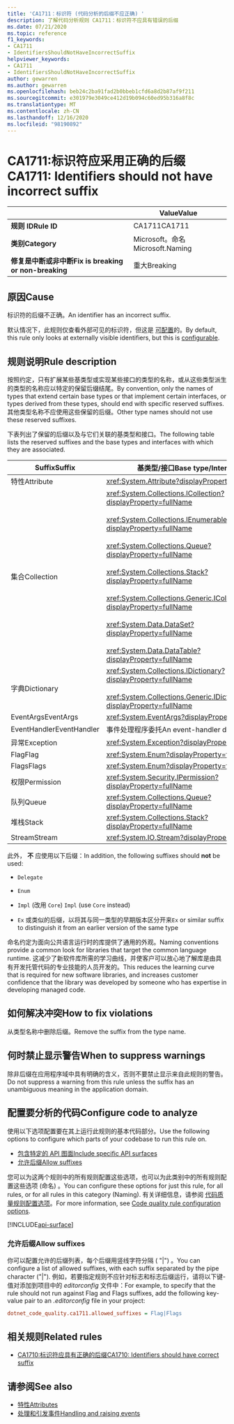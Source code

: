 ```yaml
---
title: 'CA1711：标识符 (代码分析的后缀不应正确) '
description: 了解代码分析规则 CA1711：标识符不应具有错误的后缀
ms.date: 07/21/2020
ms.topic: reference
f1_keywords:
- CA1711
- IdentifiersShouldNotHaveIncorrectSuffix
helpviewer_keywords:
- CA1711
- IdentifiersShouldNotHaveIncorrectSuffix
author: gewarren
ms.author: gewarren
ms.openlocfilehash: beb24c2ba91fad2b0bbeb1cfd6a8d2b87af9f211
ms.sourcegitcommit: e301979e3049ce412d19b094c60ed95b316a8f8c
ms.translationtype: MT
ms.contentlocale: zh-CN
ms.lasthandoff: 12/16/2020
ms.locfileid: "98190892"
---
```

# <a name="ca1711-identifiers-should-not-have-incorrect-suffix"></a><span data-ttu-id="6aaac-103">CA1711:标识符应采用正确的后缀</span><span class="sxs-lookup"><span data-stu-id="6aaac-103">CA1711: Identifiers should not have incorrect suffix</span></span>

| | <span data-ttu-id="6aaac-104">Value</span><span class="sxs-lookup"><span data-stu-id="6aaac-104">Value</span></span> |
|-|-|
| <span data-ttu-id="6aaac-105">**规则 ID**</span><span class="sxs-lookup"><span data-stu-id="6aaac-105">**Rule ID**</span></span> |<span data-ttu-id="6aaac-106">CA1711</span><span class="sxs-lookup"><span data-stu-id="6aaac-106">CA1711</span></span>|
| <span data-ttu-id="6aaac-107">**类别**</span><span class="sxs-lookup"><span data-stu-id="6aaac-107">**Category**</span></span> |<span data-ttu-id="6aaac-108">Microsoft。命名</span><span class="sxs-lookup"><span data-stu-id="6aaac-108">Microsoft.Naming</span></span>|
| <span data-ttu-id="6aaac-109">**修复是中断或非中断**</span><span class="sxs-lookup"><span data-stu-id="6aaac-109">**Fix is breaking or non-breaking**</span></span> |<span data-ttu-id="6aaac-110">重大</span><span class="sxs-lookup"><span data-stu-id="6aaac-110">Breaking</span></span>|

## <a name="cause"></a><span data-ttu-id="6aaac-111">原因</span><span class="sxs-lookup"><span data-stu-id="6aaac-111">Cause</span></span>

<span data-ttu-id="6aaac-112">标识符的后缀不正确。</span><span class="sxs-lookup"><span data-stu-id="6aaac-112">An identifier has an incorrect suffix.</span></span>

<span data-ttu-id="6aaac-113">默认情况下，此规则仅查看外部可见的标识符，但这是 [可配置](#configure-code-to-analyze)的。</span><span class="sxs-lookup"><span data-stu-id="6aaac-113">By default, this rule only looks at externally visible identifiers, but this is [configurable](#configure-code-to-analyze).</span></span>

## <a name="rule-description"></a><span data-ttu-id="6aaac-114">规则说明</span><span class="sxs-lookup"><span data-stu-id="6aaac-114">Rule description</span></span>

<span data-ttu-id="6aaac-115">按照约定，只有扩展某些基类型或实现某些接口的类型的名称，或从这些类型派生的类型的名称应以特定的保留后缀结尾。</span><span class="sxs-lookup"><span data-stu-id="6aaac-115">By convention, only the names of types that extend certain base types or that implement certain interfaces, or types derived from these types, should end with specific reserved suffixes.</span></span> <span data-ttu-id="6aaac-116">其他类型名称不应使用这些保留的后缀。</span><span class="sxs-lookup"><span data-stu-id="6aaac-116">Other type names should not use these reserved suffixes.</span></span>

<span data-ttu-id="6aaac-117">下表列出了保留的后缀以及与它们关联的基类型和接口。</span><span class="sxs-lookup"><span data-stu-id="6aaac-117">The following table lists the reserved suffixes and the base types and interfaces with which they are associated.</span></span>

|<span data-ttu-id="6aaac-118">Suffix</span><span class="sxs-lookup"><span data-stu-id="6aaac-118">Suffix</span></span>|<span data-ttu-id="6aaac-119">基类型/接口</span><span class="sxs-lookup"><span data-stu-id="6aaac-119">Base type/Interface</span></span>|
|------------|--------------------------|
|<span data-ttu-id="6aaac-120">特性</span><span class="sxs-lookup"><span data-stu-id="6aaac-120">Attribute</span></span>|<xref:System.Attribute?displayProperty=fullName>|
|<span data-ttu-id="6aaac-121">集合</span><span class="sxs-lookup"><span data-stu-id="6aaac-121">Collection</span></span>|<xref:System.Collections.ICollection?displayProperty=fullName><br/><br/><xref:System.Collections.IEnumerable?displayProperty=fullName><br/><br/><xref:System.Collections.Queue?displayProperty=fullName><br/><br/><xref:System.Collections.Stack?displayProperty=fullName><br/><br/><xref:System.Collections.Generic.ICollection%601?displayProperty=fullName><br/><br/><xref:System.Data.DataSet?displayProperty=fullName><br/><br/><xref:System.Data.DataTable?displayProperty=fullName>|
|<span data-ttu-id="6aaac-122">字典</span><span class="sxs-lookup"><span data-stu-id="6aaac-122">Dictionary</span></span>|<xref:System.Collections.IDictionary?displayProperty=fullName><br/><br/><xref:System.Collections.Generic.IDictionary%602?displayProperty=fullName>|
|<span data-ttu-id="6aaac-123">EventArgs</span><span class="sxs-lookup"><span data-stu-id="6aaac-123">EventArgs</span></span>|<xref:System.EventArgs?displayProperty=fullName>|
|<span data-ttu-id="6aaac-124">EventHandler</span><span class="sxs-lookup"><span data-stu-id="6aaac-124">EventHandler</span></span>|<span data-ttu-id="6aaac-125">事件处理程序委托</span><span class="sxs-lookup"><span data-stu-id="6aaac-125">An event-handler delegate</span></span>|
|<span data-ttu-id="6aaac-126">异常</span><span class="sxs-lookup"><span data-stu-id="6aaac-126">Exception</span></span>|<xref:System.Exception?displayProperty=fullName>|
|<span data-ttu-id="6aaac-127">Flag</span><span class="sxs-lookup"><span data-stu-id="6aaac-127">Flag</span></span>|<xref:System.Enum?displayProperty=fullName>|
|<span data-ttu-id="6aaac-128">Flags</span><span class="sxs-lookup"><span data-stu-id="6aaac-128">Flags</span></span>|<xref:System.Enum?displayProperty=fullName>|
|<span data-ttu-id="6aaac-129">权限</span><span class="sxs-lookup"><span data-stu-id="6aaac-129">Permission</span></span>|<xref:System.Security.IPermission?displayProperty=fullName>|
|<span data-ttu-id="6aaac-130">队列</span><span class="sxs-lookup"><span data-stu-id="6aaac-130">Queue</span></span>|<xref:System.Collections.Queue?displayProperty=fullName>|
|<span data-ttu-id="6aaac-131">堆栈</span><span class="sxs-lookup"><span data-stu-id="6aaac-131">Stack</span></span>|<xref:System.Collections.Stack?displayProperty=fullName>|
|<span data-ttu-id="6aaac-132">Stream</span><span class="sxs-lookup"><span data-stu-id="6aaac-132">Stream</span></span>|<xref:System.IO.Stream?displayProperty=fullName>|

<span data-ttu-id="6aaac-133">此外， **不** 应使用以下后缀：</span><span class="sxs-lookup"><span data-stu-id="6aaac-133">In addition, the following suffixes should **not** be used:</span></span>

- `Delegate`

- `Enum`

- <span data-ttu-id="6aaac-134">`Impl` (改用 `Core`) </span><span class="sxs-lookup"><span data-stu-id="6aaac-134">`Impl` (use `Core` instead)</span></span>

- <span data-ttu-id="6aaac-135">`Ex` 或类似的后缀，以将其与同一类型的早期版本区分开来</span><span class="sxs-lookup"><span data-stu-id="6aaac-135">`Ex` or similar suffix to distinguish it from an earlier version of the same type</span></span>

<span data-ttu-id="6aaac-136">命名约定为面向公共语言运行时的库提供了通用的外观。</span><span class="sxs-lookup"><span data-stu-id="6aaac-136">Naming conventions provide a common look for libraries that target the common language runtime.</span></span> <span data-ttu-id="6aaac-137">这减少了新软件库所需的学习曲线，并使客户可以放心地了解库是由具有开发托管代码的专业技能的人员开发的。</span><span class="sxs-lookup"><span data-stu-id="6aaac-137">This reduces the learning curve that is required for new software libraries, and increases customer confidence that the library was developed by someone who has expertise in developing managed code.</span></span>

## <a name="how-to-fix-violations"></a><span data-ttu-id="6aaac-138">如何解决冲突</span><span class="sxs-lookup"><span data-stu-id="6aaac-138">How to fix violations</span></span>

<span data-ttu-id="6aaac-139">从类型名称中删除后缀。</span><span class="sxs-lookup"><span data-stu-id="6aaac-139">Remove the suffix from the type name.</span></span>

## <a name="when-to-suppress-warnings"></a><span data-ttu-id="6aaac-140">何时禁止显示警告</span><span class="sxs-lookup"><span data-stu-id="6aaac-140">When to suppress warnings</span></span>

<span data-ttu-id="6aaac-141">除非后缀在应用程序域中具有明确的含义，否则不要禁止显示来自此规则的警告。</span><span class="sxs-lookup"><span data-stu-id="6aaac-141">Do not suppress a warning from this rule unless the suffix has an unambiguous meaning in the application domain.</span></span>

## <a name="configure-code-to-analyze"></a><span data-ttu-id="6aaac-142">配置要分析的代码</span><span class="sxs-lookup"><span data-stu-id="6aaac-142">Configure code to analyze</span></span>

<span data-ttu-id="6aaac-143">使用以下选项配置要在其上运行此规则的基本代码部分。</span><span class="sxs-lookup"><span data-stu-id="6aaac-143">Use the following options to configure which parts of your codebase to run this rule on.</span></span>

- [<span data-ttu-id="6aaac-144">包含特定的 API 图面</span><span class="sxs-lookup"><span data-stu-id="6aaac-144">Include specific API surfaces</span></span>](#include-specific-api-surfaces)
- [<span data-ttu-id="6aaac-145">允许后缀</span><span class="sxs-lookup"><span data-stu-id="6aaac-145">Allow suffixes</span></span>](#allow-suffixes)

<span data-ttu-id="6aaac-146">您可以为这两个规则中的所有规则配置这些选项，也可以为此类别中的所有规则配置这些选项 (命名) 。</span><span class="sxs-lookup"><span data-stu-id="6aaac-146">You can configure these options for just this rule, for all rules, or for all rules in this category (Naming).</span></span> <span data-ttu-id="6aaac-147">有关详细信息，请参阅 [代码质量规则配置选项](../code-quality-rule-options.md)。</span><span class="sxs-lookup"><span data-stu-id="6aaac-147">For more information, see [Code quality rule configuration options](../code-quality-rule-options.md).</span></span>

[!INCLUDE[api-surface](~/includes/code-analysis/api-surface.md)]

### <a name="allow-suffixes"></a><span data-ttu-id="6aaac-148">允许后缀</span><span class="sxs-lookup"><span data-stu-id="6aaac-148">Allow suffixes</span></span>

<span data-ttu-id="6aaac-149">你可以配置允许的后缀列表，每个后缀用竖线字符分隔 ( "|") 。</span><span class="sxs-lookup"><span data-stu-id="6aaac-149">You can configure a list of allowed suffixes, with each suffix separated by the pipe character ("|").</span></span> <span data-ttu-id="6aaac-150">例如，若要指定规则不应针对标志和标志后缀运行，请将以下键-值对添加到项目中的 *editorconfig* 文件中：</span><span class="sxs-lookup"><span data-stu-id="6aaac-150">For example, to specify that the rule should not run against Flag and Flags suffixes, add the following key-value pair to an *.editorconfig* file in your project:</span></span>

```ini
dotnet_code_quality.ca1711.allowed_suffixes = Flag|Flags
```

## <a name="related-rules"></a><span data-ttu-id="6aaac-151">相关规则</span><span class="sxs-lookup"><span data-stu-id="6aaac-151">Related rules</span></span>

- [<span data-ttu-id="6aaac-152">CA1710:标识符应具有正确的后缀</span><span class="sxs-lookup"><span data-stu-id="6aaac-152">CA1710: Identifiers should have correct suffix</span></span>](ca1710.md)

## <a name="see-also"></a><span data-ttu-id="6aaac-153">请参阅</span><span class="sxs-lookup"><span data-stu-id="6aaac-153">See also</span></span>

- [<span data-ttu-id="6aaac-154">特性</span><span class="sxs-lookup"><span data-stu-id="6aaac-154">Attributes</span></span>](../../../standard/design-guidelines/attributes.md)
- [<span data-ttu-id="6aaac-155">处理和引发事件</span><span class="sxs-lookup"><span data-stu-id="6aaac-155">Handling and raising events</span></span>](../../../standard/events/index.md)
